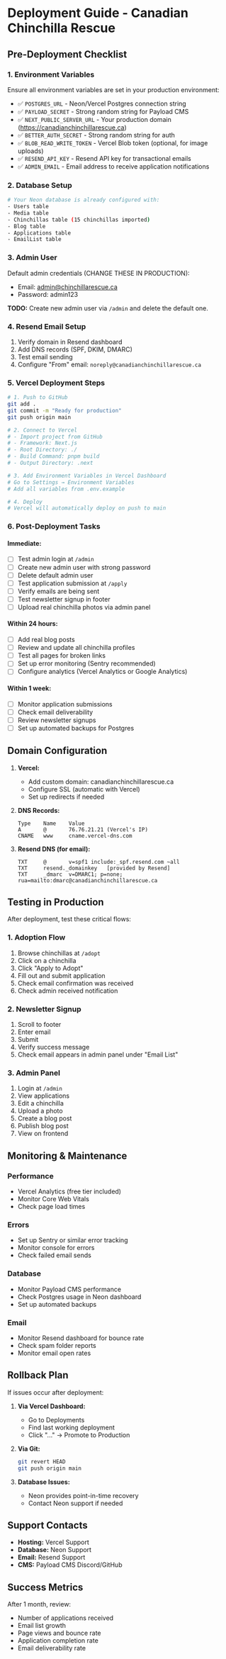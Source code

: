# Deployment Guide - Canadian Chinchilla Rescue

## Pre-Deployment Checklist

### 1. Environment Variables
Ensure all environment variables are set in your production environment:

- ✅ `POSTGRES_URL` - Neon/Vercel Postgres connection string
- ✅ `PAYLOAD_SECRET` - Strong random string for Payload CMS
- ✅ `NEXT_PUBLIC_SERVER_URL` - Your production domain (https://canadianchinchillarescue.ca)
- ✅ `BETTER_AUTH_SECRET` - Strong random string for auth
- ✅ `BLOB_READ_WRITE_TOKEN` - Vercel Blob token (optional, for image uploads)
- ✅ `RESEND_API_KEY` - Resend API key for transactional emails
- ✅ `ADMIN_EMAIL` - Email address to receive application notifications

### 2. Database Setup
```bash
# Your Neon database is already configured with:
- Users table
- Media table
- Chinchillas table (15 chinchillas imported)
- Blog table
- Applications table
- EmailList table
```

### 3. Admin User
Default admin credentials (CHANGE THESE IN PRODUCTION):
- Email: admin@chinchillarescue.ca
- Password: admin123

**TODO:** Create new admin user via `/admin` and delete the default one.

### 4. Resend Email Setup
1. Verify domain in Resend dashboard
2. Add DNS records (SPF, DKIM, DMARC)
3. Test email sending
4. Configure "From" email: `noreply@canadianchinchillarescue.ca`

### 5. Vercel Deployment Steps

```bash
# 1. Push to GitHub
git add .
git commit -m "Ready for production"
git push origin main

# 2. Connect to Vercel
# - Import project from GitHub
# - Framework: Next.js
# - Root Directory: ./
# - Build Command: pnpm build
# - Output Directory: .next

# 3. Add Environment Variables in Vercel Dashboard
# Go to Settings → Environment Variables
# Add all variables from .env.example

# 4. Deploy
# Vercel will automatically deploy on push to main
```

### 6. Post-Deployment Tasks

#### Immediate:
- [ ] Test admin login at `/admin`
- [ ] Create new admin user with strong password
- [ ] Delete default admin user
- [ ] Test application submission at `/apply`
- [ ] Verify emails are being sent
- [ ] Test newsletter signup in footer
- [ ] Upload real chinchilla photos via admin panel

#### Within 24 hours:
- [ ] Add real blog posts
- [ ] Review and update all chinchilla profiles
- [ ] Test all pages for broken links
- [ ] Set up error monitoring (Sentry recommended)
- [ ] Configure analytics (Vercel Analytics or Google Analytics)

#### Within 1 week:
- [ ] Monitor application submissions
- [ ] Check email deliverability
- [ ] Review newsletter signups
- [ ] Set up automated backups for Postgres

## Domain Configuration

1. **Vercel:**
   - Add custom domain: canadianchinchillarescue.ca
   - Configure SSL (automatic with Vercel)
   - Set up redirects if needed

2. **DNS Records:**
   ```
   Type    Name    Value
   A       @       76.76.21.21 (Vercel's IP)
   CNAME   www     cname.vercel-dns.com
   ```

3. **Resend DNS (for email):**
   ```
   TXT     @       v=spf1 include:_spf.resend.com ~all
   TXT     resend._domainkey   [provided by Resend]
   TXT     _dmarc  v=DMARC1; p=none; rua=mailto:dmarc@canadianchinchillarescue.ca
   ```

## Testing in Production

After deployment, test these critical flows:

### 1. Adoption Flow
1. Browse chinchillas at `/adopt`
2. Click on a chinchilla
3. Click "Apply to Adopt"
4. Fill out and submit application
5. Check email confirmation was received
6. Check admin received notification

### 2. Newsletter Signup
1. Scroll to footer
2. Enter email
3. Submit
4. Verify success message
5. Check email appears in admin panel under "Email List"

### 3. Admin Panel
1. Login at `/admin`
2. View applications
3. Edit a chinchilla
4. Upload a photo
5. Create a blog post
6. Publish blog post
7. View on frontend

## Monitoring & Maintenance

### Performance
- Vercel Analytics (free tier included)
- Monitor Core Web Vitals
- Check page load times

### Errors
- Set up Sentry or similar error tracking
- Monitor console for errors
- Check failed email sends

### Database
- Monitor Payload CMS performance
- Check Postgres usage in Neon dashboard
- Set up automated backups

### Email
- Monitor Resend dashboard for bounce rate
- Check spam folder reports
- Monitor email open rates

## Rollback Plan

If issues occur after deployment:

1. **Via Vercel Dashboard:**
   - Go to Deployments
   - Find last working deployment
   - Click "..." → Promote to Production

2. **Via Git:**
   ```bash
   git revert HEAD
   git push origin main
   ```

3. **Database Issues:**
   - Neon provides point-in-time recovery
   - Contact Neon support if needed

## Support Contacts

- **Hosting:** Vercel Support
- **Database:** Neon Support
- **Email:** Resend Support
- **CMS:** Payload CMS Discord/GitHub

## Success Metrics

After 1 month, review:
- Number of applications received
- Email list growth
- Page views and bounce rate
- Application completion rate
- Email deliverability rate
